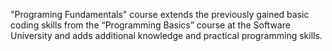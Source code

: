 "Programing Fundamentals" course extends the previously gained basic coding skills from the “Programming Basics” course at the Software University and adds additional knowledge and practical programming skills.
